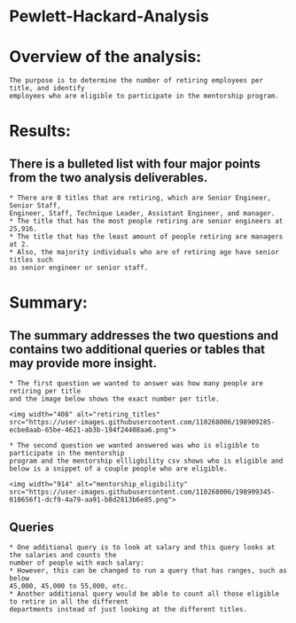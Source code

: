 # Pewlett-Hackard-Analysis

# Overview of the analysis:

    The purpose is to determine the number of retiring employees per title, and identify 
    employees who are eligible to participate in the mentorship program. 
# Results:
## There is a bulleted list with four major points from the two analysis deliverables. 
    * There are 8 titles that are retiring, which are Senior Engineer, Senior Staff, 
    Engineer, Staff, Technique Leader, Assistant Engineer, and manager.
    * The title that has the most people retiring are senior engineers at 25,916.
    * The title that has the least amount of people retiring are managers at 2.
    * Also, the majority individuals who are of retiring age have senior titles such 
    as senior engineer or senior staff.
# Summary:
## The summary addresses the two questions and contains two additional queries or tables that may provide more insight. 
    * The first question we wanted to answer was how many people are retiring per title 
    and the image below shows the exact number per title. 
    
    <img width="408" alt="retiring_titles" 
    src="https://user-images.githubusercontent.com/110268006/198909285-ecbe8aab-65be-4621-ab3b-194f24408aa6.png">

    * The second question we wanted answered was who is eligible to participate in the mentorship 
    program and the mentorship ellligbility csv shows who is eligible and below is a snippet of a couple people who are eligible. 
    
    <img width="914" alt="mentorship_eligibility" 
    src="https://user-images.githubusercontent.com/110268006/198909345-010656f1-dcf9-4a79-aa91-b8d2813b6e85.png">

   ## Queries
    * One additional query is to look at salary and this query looks at the salaries and counts the 
    number of people with each salary:
    * However, this can be changed to run a query that has ranges, such as below 
    45,000, 45,000 to 55,000, etc. 
    * Another additional query would be able to count all those eligible to retire in all the different
    departments instead of just looking at the different titles. 
